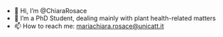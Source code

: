 - 👋 Hi, I’m @ChiaraRosace
- 🌱 I’m a PhD Student, dealing mainly with plant health-related matters
- 📫 How to reach me: mariachiara.rosace@unicatt.it
